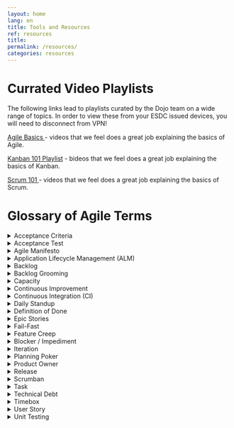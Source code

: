 ```yaml
---
layout: home
lang: en
title: Tools and Resources
ref: resources
title:  
permalink: /resources/
categories: resources
---
```


# Currated Video Playlists

The following links lead to playlists curated by the Dojo team on a wide range of topics. In order to view these from your ESDC issued devices, you will need to disconnect from VPN!

<a href="https://youtube.com/playlist?list=PLA--nqTdtET3gvCY8DBBX-v4-APKMMfZ3" alt="Agile Basics Playlist"> Agile Basics </a> - videos that we feel does a great job explaining the basics of Agile. 


<a href="https://youtube.com/playlist?list=PLA--nqTdtET3vDgPXTrCp7YERpq874zWl" alt="Kanban 101 Playlist">Kanban 101 Playlist</a> - bideos that we feel does a great job explaining the basics of Kanban. 

<a href="https://youtube.com/playlist?list=PLA--nqTdtET37Dnay7PJy_X6aQsipwfMa" alt="Scrum 101 Playlist">Scrum 101 </a> - videos that we feel does a great job explaining the basics of Scrum. 



# Glossary of Agile Terms

<details>
  <summary>Acceptance Criteria</summary>
  <div class="faq__content">
<p>	
    The Acceptance Criteria specify a set of conditions that the solution must meet in order to satisfy the customer. The product owner or client representative writes statements from the customer’s point of view that explain how a user story or feature should work. In order for the story or feature to be accepted it needs to pass the acceptance criteria; otherwise, it fails.
</p>
<p>
    <strong>How it’s Used: </strong> Acceptance criteria should be written in clear, easy-to-understand language. For example, “If I am logged in, when I click the “Buy” button, the total item count for my cart should increase by one.”
</p>
    Project Management Benefits:
    <ul>
       <li> Confirms when a user story is complete.</li>

        <li>Helps the team understand the story/feature.</li>

       <li> Removes ambiguity from requirements.</li>
    </ul>
  </div>
</details>

<details>
  <summary>Acceptance Test</summary>
  <div class="faq__content">
<p>	
An Acceptance Test is derived from the Acceptance Criteria and verifies whether a feature is functional. The test has only two results: pass or fail. Many times, acceptance tests are automated so they can be performed on all versions of the software. Acceptance criteria usually include one or more acceptance tests.
</p>
<p>
<strong>Also Known As: </strong>functional test, customer test, story test
</p>
<p>
<strong>How it’s Used: </strong> Acceptance testing ensures that the software meets business and customer requirements. Acceptance tests are written by the product owner and should be brief statements that explain intended behavior and result. For example, “The user clicks on this button and the text turns red.” This test would result in either a pass or fail.
</p>
<p>
Project Management Benefits:
    <ul>
        <li>Increases satisfaction of the customer by ensuring their requirements are met.</li>
        <li>Identifies functionality and usability issues early on.</li>
        <li>Promotes collaboration between developers and the end-user.</li>
    </ul>
</p>
  </div>
</details>

<details>
  <summary>Agile Manifesto</summary>
  <div class="faq__content">
<p>	
The Agile Manifesto includes four values and 12 principles of an iterative software development process. In February 2001, 17 software developers met in Utah to discuss lightweight development methods. They published the Manifesto for Agile Software Development, which covered how they found “better ways of developing software by doing it and helping others do it.”
</p>
<p>
<strong>How it’s Used: </strong>Project managers refer to the Agile Manifesto when they are managing any process that aligns with its core concepts, such as Agile methodology.
</p>
<p>
<ul>
Project Management Benefits:

    <li>Frequent testing and continuous delivery of valuable software.</li>
    <li>Welcomes changing requirements.</li>
    <li>Promotes cross-functional collaboration.</li>
</ul>
</p>
  </div>
</details>

<details>
  <summary>Application Lifecycle Management (ALM)</summary>
  <div class="faq__content">
<p>	
Application Lifecycle Management (ALM) is a continuous process of managing a software application from its initial planning to its retirement. 
</p>

<p>
<strong>How it’s Used: </strong>ALM is used throughout the entire project and involves the use of a variety of tools to assist with requirements management, architecture, coding, testing, tracking, and release. 
</p>
<p>
Project Management Benefits:
    <li>Reduces risk by continuously monitoring project status.</li>
    <li>Decreases cycle time and development costs.</li>
    <li>Minimizes downtime.</li>
</p>
  </div>
</details>

<details>
  <summary>Backlog</summary>
  <div class="faq__content">
<p>	
A backlog is a changing list of product requirements based on the customer’s needs. The backlog is not a to-do list; rather, it is a list of all the desired features for the product. The Agile team uses the backlog to prioritize features and understand which features to implement first. 
</p>
<p>
<strong>How It’s Used: </strong>The development team pulls work from the backlog to complete during each iteration. The backlog may change throughout the development process as the team learns more about the customer’s requirements.
</p>
<p>
<strong>Also Known As: </strong>product backlog 
</p>
<p>
Project Management Benefits:

    <li>Communicates feature priorities.</li>
    <li>Allows for longer term planning.</li>
    <li>Ensures the customer needs are being heard.</li>
</p>
  </div>
</details>

<details>
  <summary>Backlog Grooming</summary>
  <div class="faq__content">
<p>	
Backlog grooming occurs at the end of a sprint, when the team meets to make sure the backlog is ready for the next sprint. The team may remove user stories that aren’t relevant, create new stories, reassess priority, or split user stories into smaller tasks. Backlog grooming is both an ongoing process and the name for the meeting where this action occurs (a backlog grooming meeting).
</p>
<p>
<strong>Also Known As: </strong>Backlog refinement
</p>

<p>
<strong>How it’s Used: </strong>Once the team finishes a sprint, a backlog grooming meeting is scheduled. Backlog grooming is meant to ensure the backlog only contains items that are relevant and that meet objectives.
</p>
<p>
Project Management Benefits: 

   <li> Ensures that all features are meeting project objectives.</li>
    <li>Helps the development team understand priorities and stay on track.</li>
    <li> Facilitates communication regarding which features are and aren’t important, and why.</li>
</p>
  </div>
</details>

<details>
  <summary>Capacity</summary>
  <div class="faq__content">
<p>	
Capacity represents the amount of work that can be completed within a certain time frame and is based on the number of hours that an individual or team will be available to complete the work.
</p>

<p>
<strong>How it’s Used: </strong>The product owner and Agile team determine the capacity or amount of workload, they can take on for an upcoming sprint. The capacity is decided during the sprint planning meeting.
</p>
<p>
Project Management Benefits:

    <li> Improves resource management.</li>
    <li> Estimates the completion of a project.</li>
</p>
  </div>
</details>

<details>
  <summary>Continuous Improvement</summary>
  <div class="faq__content">
<p>	
	
Continuous improvement is a process of improving quality and efficiency by making small, incremental changes over time. In Kanban, continuous improvement refers specifically to the process of optimizing workflow and reducing cycle time, resulting in increased productivity. 
</p>

<p>
<strong>Also Known As: </strong>Kaizen
</p>

    <p>
    <strong>How It’s Used: </strong>Continuous improvement is used to introduce improvement into the work process on an incremental basis and involves the following steps: 
    <ol>
    <li> Identify </li>
    <li> Plan </li>
    <li> Execute </li>
    <li> Review.  </li>
    </ol>
    </p>
    <p>
    More specifically for Kanban, there are no set due dates so the team focuses on work-in-progress. As team members collaborate to troubleshoot problems and brainstorm new ideas, the process becomes more efficient and streamlined, cycle times decrease, and workflow is optimized. Teams do not need to be cross-functional in Kanban.

    </p>
    <p>
    Project Management Benefits:

        <li>Improves productivity and delivery.</li>
        <li>Increases accuracy in forecasting future work and delivery.</li>
        <li>Streamlines work and reduces waste.</li>
        <li>Introduces improvement on an incremental basis.</li>
        <li>Increases a sense of pride and accomplishment in team members.</li>
    </p>
</div>
</details>

<details>
  <summary>Continuous Integration (CI)</summary>
  <div class="faq__content">
    <p>	
    Continuous integration is a software engineering practice that involves continual integration of new development code into the existing codebase. 
    </P>
    <p>
    <strong>Also Known As: </strong>Continuous delivery, continuous deployment
    </p>
    <p>
    <strong>How it’s Used: </strong>Once a feature is completed, developers test it for defects and then integrate it into the existing codebase. This ensures that the code repository always contains the latest working software build. In practice, this process is largely automated through the use of version control tools, team policies and conventions, and specific CI tools.
    </p>
    <p>
    Project Management Benefits: 

        <li> Enables rapid feedback, so that defects can be identified and corrected quickly.</li>
        <li> Minimizes time and effort needed to perform each integration.</li>
        <li> Provides an automated build and release process.</li>
        <li> Allows software to be deliverable at any moment</li>
    </p>
  </div>
</details>

<details>
  <summary>Daily Standup</summary>
  <div class="faq__content">
<p>	
The Daily Standup meeting is a key component of Agile methodologies and serves as a daily forum for Agile teams to share progress, report impediments, and make commitments for the current iteration or sprint. This brief, 15-minute meeting is usually held every morning at the same time and in the same location. The meeting should be brief enough for participants to stand for its entirety—standing promotes brevity and ensures that the meeting doesn’t extend past the timeframe allotted.
</p>
<p>
<strong>Also Known As: </strong>Daily Scrum, standup meeting, daily meeting, daily huddle
</p>
<p>
<strong>How it’s Used: </strong>Daily standups are typically held around the team’s physical Scrum or Kanban task board (for on-site teams). Teams answer three questions about their work status along these lines:
    <li> What did I accomplish yesterday?</li>
    <li> What will I commit to, or complete, today?</li>
    <li> What impediments or obstacles are preventing me from meeting my commitments?</li>
</p>
<p>
All discussion during the daily standup should be focused on answering these three questions. Any additional discussions stemming from these questions should be handled outside of the daily standup. 
</p>

<p>
Project Management Benefits:

    <li> Keeps workflow on track. </li>
    <li> Keeps the meeting short (due to standing).</li>
    <li> Helps identify issues sooner than later.</li>
    <li> Increases team accountability, communication, and collaboration.</li>
    <li> Stimulates team self-organization and personal planning.</li>
    <li> Helps team members address issues and make small course corrections, if needed.</li>
    <li> Provides face-to-face interaction (if on site).</li>
</p>
  </div>
</details>

<details>
  <summary>Definition of Done</summary>
  <div class="faq__content">
<p>	
Definition of Done refers to a set of predetermined criteria that a product needs to meet in order to be considered as being done. The team reaches a consensus as to what defines a task as being done and then posts a checklist of steps that must be completed before the product can be considered as potentially shippable. The team displays this list in the form of a Big Visual Chart prominently in the team area.
</p>
<p>
<strong>Also Known As: </strong>single done, done, done-done-done, done list, done checklist, product sashimi, task complete definition, punch list
</p>
<p>
<strong>How it’s Used: </strong>The team agrees upon a list of criteria which must be met before a product increment is considered to be ‘done’—that is, all design, coding, testing, and documentation have been completed, and the code has been fully integrated into the system. If a task does not meet the Definition of Done criteria, it does not count toward team velocity.
</p>
<p>
Project Management Benefits:
    <ul>
    <li> Improves likelihood of delivering working software.</li>
    <li> Limits the cost of rework once a feature has been accepted as ‘done’.</li>
    <li> Reduces the risk of misunderstanding and conflict between the development team, and customer or product owner.</li>
    </ul>
</p>
  </div>
</details>

<details>
  <summary>Epic Stories</summary>
  <div class="faq__content">
<p>	
Epic or epic stories are defined as large user stories that, in their current state, would be  difficult to estimate or to complete in a single iteration. Epic stories are typically lower priority and are waiting be broken down into smaller components. 
</p>

<p>
<strong>How it’s Used: </strong>Epics are often used as placeholders for new ideas that have not been fully developed While epic stories are common when developing the initial product backlog, they should eventually be broken down into more manageable user stories where the requirements of the story are more narrowly defined. 
</p>
<p>
Project Management Benefits:
    <ul>
        <li>  Useful as placeholders for large requirements.</li>
        <li> Helpful for big-picture view of user stories.</li>
    </ul>
</p>
  </div>
</details>

<details>
  <summary>Fail-Fast</summary>
  <div class="faq__content">
<p>	
Fail-fast is the process of starting work on a task or project, obtaining immediate feedback, and then determining whether to continue working on that task or take a different approach—that is, adapt. If a project is not working, it is best to determine that early on in the process rather than waiting until too much money and time has invested.
</p>
<p>
<strong>How it’s Used: </strong>A team starts a new project or task, obtains feedback early on, and then conducts an an analysis to determine whether the project will be functional or successful. If a task or project is moving in the wrong direction, team members are encouraged to stop work as soon as possible.
</p>
<p>
Project Management Benefits:
    <ul>
        <li> Identifies issues quickly.</li>
        <li>  Creates a culture of transparency</li>
        <li> Reduces wasted time, effort, and cost.</li>
        <li> Improves efficiency in software product development.</li>
    </ul>
</p>
  </div>
</details>

<details>
  <summary>Feature Creep</summary>
  <div class="faq__content">
<p>	
Feature creep is the tendency to add additional requirements or features to a project after development is already underway. Feature creep can occur on either a project or sprint level.
</p>
<p>
<strong>Also Known As: </strong>Requirements creep, scope creep
</p>
<p>
<strong>How it’s Used: </strong>Changes and additional requirements are to be expected in a project. Any changes requested after the start of a project or sprint need to be added to the backlog and prioritized based on value. This ensures that feature creep will not adversely impact the project timeline or cost.
</p>
<p>
Project Management Concerns:
    <ul>
        <li> Risks project schedule, quality, and cost.</li>
        <li> Reduces productivity.</li>
        <li> Prevents teams from meeting iteration goals.</li>
        <li>  Decreases value of product or deliverable.</li>
   </ul>
</p>
  </div>
</details>

<details>
  <summary>Blocker / Impediment</summary>
  <div class="faq__content">
<p>	
	

A blocker / impediment is any obstacle that prevents an individual or team from completing a task or project. Unscheduled meetings, technical issues, lack of knowledge or expertise, a distracting workplace, and office conflict are all examples of impediments.
</p>
<p>
<strong>How it’s Used: </strong>The team may want to create a list of impediments called an Impediment Backlog and prominently display this list in the area where the team meets for Daily Scrums. Impediments should be listed by how seriously they are hindering team productivity. If the impediments are company-wide, it is the Scrum Master’s responsibility to remove them. If they are occurring at a team level, it is the team’s responsibility to resolve or remove them.
</p>
<p>
Project Management Concerns:
    <ul>
        <li>  Results in reduced team productivity.</li>
        <li>  Negatively impacts project timeline and cost.</li>
        <li>  Needs to be addressed as soon as possible.</li>
   </ul>
</p>
  </div>
</details>

<details>
  <summary>Iteration</summary>
  <div class="faq__content">
<p>	
An iteration is a fixed or timeboxed period of time, generally spanning two to four weeks, during which an Agile team develops a deliverable, potentially shippable product. A typical Agile project consists of a series of iterations, along with a planning meeting prior to development and a retrospective meeting at the end of the iteration. Iterations are referred to as sprints in Scrum.
</p>
<p>
<strong>Also Known As: </strong>Sprint, timebox
</p>
<p>
<strong>How it’s Used: </strong>At the beginning of an iteration or sprint, the product owner and team decide which requirements to complete during the iteration. The duration of an iteration may vary from project to project.
</p>
<p>
Project Management Benefits:
    <ul>
        <li> Enables teams to work effectively with customers.</li>
        <li> Encourages feedback throughout the iteration.</li>
        <li> Helps prevent feature creep.</li>
        <li> Reduces risk of timelines slippage.</li>
    </ul>
</p>
  </div>
</details>

<details>
  <summary>Planning Poker</summary>
  <div class="faq__content">
<p>	
Planning Poker is a team building exercise or game used to arrive at a group consensus for estimating workload. 
</p>
<p>
<strong>How It’s Used: </strong>Players use cards printed with numbers from the Fibonacci sequence to assign story points to user stories in order to estimate workload. The team must reach a group consensus regarding how long user stories or requirements will take to complete. Alternatively, teams can use other forms of relative estimation, such as tee-shirt sizing. 
</p>
<p>
Project Management Benefits:
    <ul>
        <li> Provides benefit of collective team knowledge and experience.</li>
        <li> Encourages brainstorming and generation of ideas.</li>
        <li>  Promotes problem solving.</li>
        <li> Stimulates team collaboration.</li>
        <li> Increases accuracy of estimates.</li>
    </ul>
</p>
  </div>
</details>

<details>
  <summary>Product Owner</summary>
  <div class="faq__content">
<p>	
As a member of the Agile team, the Product Owner represents the customer, and conveys the customer’s requirements and vision to the team. The product owner writes the acceptance criteria, and prioritizes and maintains the product backlog. Product owners should be able to communicate well in both directions: both taking team concerns to the customer and stakeholders, and ensuring that the team stays on track to meet the customer’s vision for the product.
</p>
<p>
<strong>How it’s Used: </strong>In a Scrum environment, the product owner assembles and prioritizes the user stories to be completed during a sprint. During the sprint, the product owner remains silent; he or she cannot make changes or offer feedback. Once the sprint is complete, the product owner meets with team members and stakeholders to offer feedback and discuss avenues for improvement. The product owner accepts or rejects the product at the end of the sprint, based on the acceptance criteria decided on during the spring planning meeting.
</p>
<p>
In a Kanban environment, the Product Owner assembles and prioritizes a backlog of work items to be accomplished. The product owner has the flexibility to change and reprioritize work in the backlog at any time without affecting work already in progress.
</p>
<p>
Project Management Benefits:
    <ul>
        <li>  Increased team understanding of customer’s vision and final product.</li>
        <li>  Increased communication and trust among customer, team, and stakeholders.</li>
        <li> Increased support for the team from outside parties.</li>
    </ul>
</p>
  </div>
</details>

<details>
  <summary>Release</summary>
  <div class="faq__content">
<p>	
An Agile release refers to the final delivery of a software package after the completion of multiple iterations or sprints. A release can be either the initial build of an application or the addition of one or more features to an existing application. A release should take less than a year to complete, and in some cases, may only take three months.
</p>
<p>
<strong>How it’s Used: </strong>Agile teams use the amount of time planned for a software release divided by iteration velocity to determine the number of iterations needed to develop the software needed for the release. 
</p>
<p>
Project Management Benefits:
    <ul>
        <li>  Provides a tangible goal.</li>
        <li> Clarifies the customer’s requirements and vision.</li>
        <li>  Allows for preliminary release of alpha or beta versions after the completion of several iterations.</li>
   </ul>
</p>
  </div>
</details>

<details>
  <summary>Scrumban</summary>
  <div class="faq__content">
<p>	
Scrumban is a hybrid of Scrum and Kanban used to accomplish tasks and produce deliverables.
</p>
<p>
<strong>How It’s Used: </strong>Scrumban is used when a Scrum team wants to apply some Kanban methodology into their process by focusing in on work-in-progress and continuous improvement. Or, a Kanban team may want to apply some Scrum structure into their process, such as daily standups or roles.  
</p>
<p>
Project Management Benefits:
    <ul>
        <li> Combines best practices of both methods to enhance the team’s process.</li>
        <li> Provides teams with flexibility to adapt their process in the way that is best for them.</li>
        <li> Balances team capacity vs. demand.</li>
        <li>  Enhances visualization for a Scrum team.</li>
        <li> Steers teams toward a long-term evolution of continuous improvement.</li>
    </ul>
</p>
  </div>
</details>

<details>
  <summary>Task</summary>
  <div class="faq__content">
<p>	
A task is a single unit of work broken down from a user story. A task is usually completed by just one person.
</p>
<p>
<strong>How it’s Used:</strong> Task is used in Scrum to identify a small increment of work to be completed by a team member during a sprint. The team visually identifies a task to be completed by posting a card or post-it note on their task board.
</p>
<p>
Project Management Benefits:
    <ul>
        <li> Breaks user stories down into manageable units.</li>
        <li>  Empowers team members to complete a task or tasks without feeling overwhelmed.</li>
        <li>  Easy to identify on Agile taskboards.</li>
    </ul>
</p>
  </div>
</details>

<details>
  <summary>Technical Debt</summary>
  <div class="faq__content">
<p>	
Technical debt refers to the obligation a development team incurs when they use a short-term, expedient approach to developing a software package without considering the long-term consequences. Technical debt increases project cost and complexity due to inefficiencies, inaccuracies, and other issues introduced into the software package. Poor management, incompetency, timeline pressure, or inadvertent mistakes can all contribute to technical debt.
</p>
<p>
<strong>How it’s Used:</strong> Technical debt is used as a motivation for the team to focus on quality and added value during development. This can translate into diligently and consistently refactoring and reviewing code, running automated unit tests, and integrating code on a consistent basis. Pair programming is often helpful in guarding against technical debt. Creating an environment where team members are encouraged to increase relevant knowledge and experience also helps prevent technical debt.
</p>
<p>
Project Management Concerns:
    <ul>
        <li> Reduces product quality.</li>
        <li> Results in high defect rates.</li>
        <li> Reduces productivity.</li>
        <li> Reduces workflow velocity.</li>
        <li> Reduces the quality of code maintenance.</li>
        <li> Results in expensive modifications and implementations.</li>
    </ul>
</p>
  </div>
</details>

<details>
  <summary>Timebox</summary>
  <div class="faq__content">
<p>	
A timebox refers to an assigned period of time during which an individual or team works toward an established goal. The team stops work when the time period concludes, rather than when work is completed. The team then assesses how much work was accomplished toward the specified goal.
</p>
<p>
<strong>How it’s Used: </strong> Timeboxes are implemented in Agile software development to increase quality and value when producing a deliverable. In particular, timeboxes are applied in Scrum sprints, as well as spikes, where tasks are assigned fixed lengths. Any work not completed within the timebox is either reassigned to another iteration or reprioritized.
</p>
<p>
Project Management Benefits:
    <ul>
        <li> Increases focus on tasks or issues that add the most value. </li>
        <li>  Ensures that customers needs are met.</li>
        <li>  Reduces feature creep.</li>
        <li>  Provides short feedback loop.</li>
        <li>  Ensures that the most important features are included in the software package.</li>
   </ul>
</p>
  </div>
</details>

<details>
  <summary>User Story</summary>
  <div class="faq__content">
<p>

    A user story is a brief, non-technical description of a requirement written from the customer’s or end-user’s point of view.  
  </p>
  <p>
    <strong>How it’s Used: </strong> The product owner breaks Product Backlog Items (PBIs) down into user stories. To assess the workload effort needed to complete the story, user stories are assigned story points. Once the product owner prioritizes the user stories, team breaks the highest priority story down into tasks to be completed during the next iteration or sprint. The Agile team uses these stories to create code that will meet the customer’s requirements. When the iteration or sprint is completed, the team should have produced a functional and potentially shippable product or deliverable, corresponding to the requirement specified in the user story.  
  </p>
  <p>
    Project Management Benefits:  

    <ul>
        <li>Increases productivity.</li>
        <li>Provides teams with a clear understanding of software requirements and acceptance criteria.</li>
        <li>Provides teams with ongoing or frequent feedback.</li>
        <li>Provides flexibility for the product owner or customer to make small changes before the story is implemented.</li>
        <li>Promotes continuous improvement.</li>
        <li>Increases product value and quality.</li>
        <li>Reduces risk of defects.</li>
    </ul>

    </p>
  </div>
</details>

<details>
  <summary>Unit Testing</summary>
  <div class="faq__content">
<p>	
A unit test is a short program fragment written for testing and verifying a piece of code once it is completed. A piece of code either passes or fails the unit test. The unit test (or a group of tests, known as a test suite) is the first level of testing a software development product.
</p>
<p>
<strong>How it’s Used: </strong> Developers write a unit test for a small piece of code they are developing to document to verify that the code works correctly. Unit tests should also be written for bug fixes. When code is modified, moved, or deleted, the unit test must be edited to reflect that change and then re-run.
</p>
<p>
Project Management Benefits:
 <ul>
    <li>Identifies software bugs early in the development process.</li>
    <li>Provides documentation for each piece of code.</li>
    <li>Provides short feedback loop.</li>
    <li>Helps integration testing run more smoothly.</li>
</ul>
</p>
  </div>
</details>